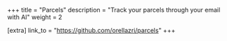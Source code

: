 +++
title = "Parcels"
description = "Track your parcels through your email with AI"
weight = 2

[extra]
link_to = "https://github.com/orellazri/parcels"
+++
